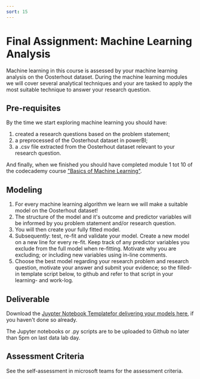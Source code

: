 ```yaml
---
sort: 15
---
```


# Final Assignment: Machine Learning Analysis

Machine learning in this course is assessed by your machine learning analysis on the Oosterhout dataset. During the machine learning modules we will cover several analytical techniques and your are tasked to apply the most suitable technique to answer your research question.

## Pre-requisites
By the time we start exploring machine learning you should have:
1. created a research questions based on the problem statement;
2. a preprocessed of the Oosterhout dataset in powerBI;
3. a .csv file extracted from the Oosterhout dataset relevant to your research question.

And finally, when we finished you should have completed module 1 tot 10 of the codecademy course ["Basics of Machine Learning"](https://www.codecademy.com/learn/machine-learning).

## Modeling
1. For every machine learning algorithm we learn we will make a suitable model on the Oosterhout dataset!
2. The structure of the model and it's outcome and predictor variables will be informed by you problem statement and/or research question.
3. You will then create your fully fitted model.
4. Subsequently: test, re-fit and validate your model. Create a new model on a new line for every re-fit. Keep track of any predictor variables you exclude from the full model when re-fitting. Motivate why you are excluding; or including new variables using in-line comments.
5. Choose the best model regarding your research problem and research question, motivate your answer and submit your evidence; so the filled-in template script below, to github and refer to that script in your learning- and work-log.

## Deliverable
Download the [Juypter Notebook Templatefor delivering your models here](https://github.com/BredaUniversityADSAI/ADS-AI/blob/983b168a9d927a03e61ec3618c890d8482ece89e/docs/Study%20Content/Introduction%20to%20Machine%20Learning/Assets/MachineLearning_TemplateScript_FirstName_LastName_StudentNumber.ipynb), if you haven't done so already.

The Jupyter notebooks or .py scripts are to be uploaded to Github no later than 5pm on last data lab day.

## Assessment Criteria
See the self-assessment in microsoft teams for the assessment criteria.

